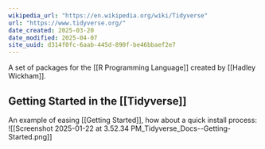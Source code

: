 ```yaml
---
wikipedia_url: "https://en.wikipedia.org/wiki/Tidyverse"
url: "https://www.tidyverse.org/"
date_created: 2025-03-20
date_modified: 2025-04-07
site_uuid: d314f0fc-6aab-445d-890f-be46bbaef2e7
---
```


A set of packages for the [[R Programming Language]] created by [[Hadley Wickham]].

## Getting Started in the [[Tidyverse]]
An example of easing [[Getting Started]], how about a quick install process:
![[Screenshot 2025-01-22 at 3.52.34 PM_Tidyverse_Docs--Getting-Started.png]]